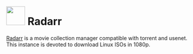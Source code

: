 # <img src="https://raw.githubusercontent.com/linuxserver/Heimdall-Apps/master/Radarr/radarr.png" width="50" height="50"> Radarr

[Radarr](https://github.com/Radarr/Radarr) is a movie collection manager compatible with torrent and usenet. This instance is devoted to download Linux ISOs in 1080p.
